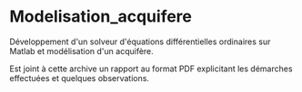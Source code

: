 # Modelisation_acquifere
Développement d'un solveur d'équations différentielles ordinaires sur Matlab et modélisation d'un acquifère.

Est joint à cette archive un rapport au format PDF explicitant les démarches effectuées et quelques observations.
